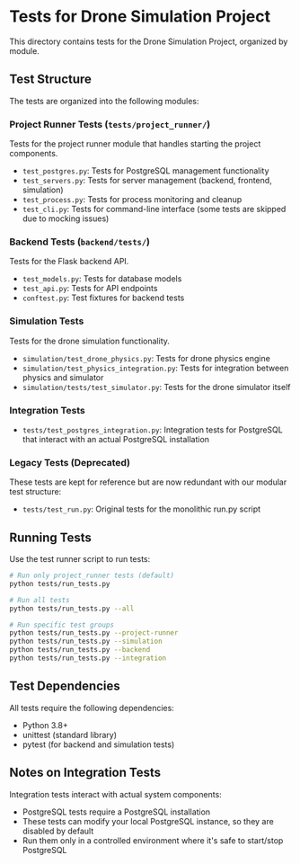 # Tests for Drone Simulation Project

This directory contains tests for the Drone Simulation Project, organized by module.

## Test Structure

The tests are organized into the following modules:

### Project Runner Tests (`tests/project_runner/`)

Tests for the project runner module that handles starting the project components.

- `test_postgres.py`: Tests for PostgreSQL management functionality
- `test_servers.py`: Tests for server management (backend, frontend, simulation)
- `test_process.py`: Tests for process monitoring and cleanup
- `test_cli.py`: Tests for command-line interface (some tests are skipped due to mocking issues)

### Backend Tests (`backend/tests/`)

Tests for the Flask backend API.

- `test_models.py`: Tests for database models
- `test_api.py`: Tests for API endpoints
- `conftest.py`: Test fixtures for backend tests

### Simulation Tests

Tests for the drone simulation functionality.

- `simulation/test_drone_physics.py`: Tests for drone physics engine
- `simulation/test_physics_integration.py`: Tests for integration between physics and simulator
- `simulation/tests/test_simulator.py`: Tests for the drone simulator itself

### Integration Tests

- `tests/test_postgres_integration.py`: Integration tests for PostgreSQL that interact with an actual PostgreSQL installation

### Legacy Tests (Deprecated)

These tests are kept for reference but are now redundant with our modular test structure:

- `tests/test_run.py`: Original tests for the monolithic run.py script

## Running Tests

Use the test runner script to run tests:

```bash
# Run only project_runner tests (default)
python tests/run_tests.py

# Run all tests
python tests/run_tests.py --all

# Run specific test groups
python tests/run_tests.py --project-runner
python tests/run_tests.py --simulation
python tests/run_tests.py --backend
python tests/run_tests.py --integration
```

## Test Dependencies

All tests require the following dependencies:
- Python 3.8+
- unittest (standard library)
- pytest (for backend and simulation tests)

## Notes on Integration Tests

Integration tests interact with actual system components:
- PostgreSQL tests require a PostgreSQL installation 
- These tests can modify your local PostgreSQL instance, so they are disabled by default
- Run them only in a controlled environment where it's safe to start/stop PostgreSQL 